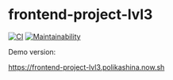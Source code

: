 # frontend-project-lvl3

[![CI](https://github.com/talinka/frontend-project-lvl3/workflows/CI/badge.svg)](https://github.com/talinka/frontend-project-lvl3/actions)
[![Maintainability](https://api.codeclimate.com/v1/badges/1cb88ed76390567b2372/maintainability)](https://codeclimate.com/github/Talinka/frontend-project-lvl3/maintainability)

Demo version:

https://frontend-project-lvl3.polikashina.now.sh